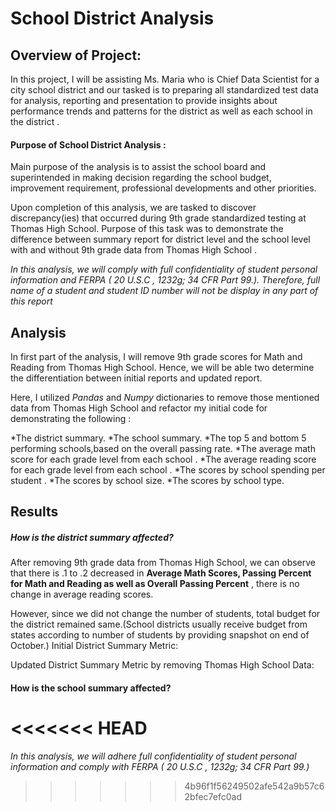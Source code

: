 # School District Analysis

## Overview of Project:

In this project, I will be assisting Ms. Maria who is Chief Data Scientist for a city school district and our tasked is to preparing all standardized test data for analysis, reporting and presentation to provide insights about performance trends and patterns for the district as well as each school in the district . 

#### Purpose of School District Analysis :

Main purpose of the analysis is to assist the school board and superintended in making decision regarding the school budget, improvement requirement, professional developments and other priorities.  

Upon completion of this analysis, we are tasked to discover discrepancy(ies) that occurred during 9th grade standardized testing at Thomas High School. Purpose of this task was to demonstrate the difference between summary report for district level and the school level with and without 9th grade data from Thomas High School .

*In this analysis, we will comply with full confidentiality of student personal information and FERPA ( 20 U.S.C , 1232g; 34 CFR Part 99.). Therefore, full name of a student and student ID number will not be display in any part of this report*

## Analysis

In first part of the analysis, I will remove 9th grade scores for Math and Reading from Thomas High School. Hence, we will be able two determine the differentiation between initial reports and updated report. 

Here, I utilized *Pandas* and *Numpy* dictionaries to remove those mentioned data from Thomas High School and refactor my initial code for demonstrating the following :

*The district summary.
*The school summary.
*The top 5 and bottom 5 performing schools,based on the overall passing rate.
*The average math score for each grade level from each school .
*The average reading score for each grade level from each school .
*The scores by school spending per student .
*The scores by school size. 
*The scores by school type.

## Results 

##### How is the district summary affected?
After removing 9th grade data from Thomas High School, we can observe that there is .1 to .2 decreased in **Average Math Scores, Passing Percent for Math and Reading as well as Overall Passing Percent** , there is no change in average reading scores. 

However, since we did not change the number of students, total budget for the district remained same.(School districts usually receive budget from states according to  number of students by providing snapshot on end of October.)
Initial District Summary Metric:




Updated District Summary Metric by removing Thomas High School Data:



#### How is the school summary affected?











<<<<<<< HEAD
=======
*In this analysis, we will adhere full confidentiality of student personal information and comply with FERPA ( 20 U.S.C , 1232g; 34 CFR Part 99.)*
>>>>>>> 4b96f1f56249502afe542a9b57c62bfec7efc0ad


